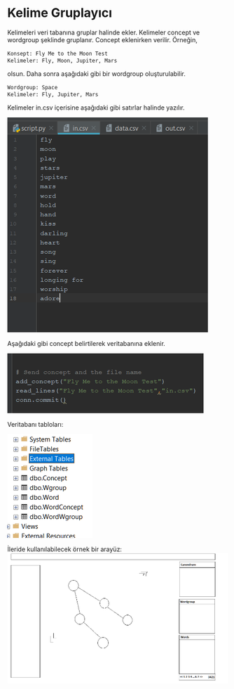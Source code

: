 # Kelime Gruplayıcı

Kelimeleri veri tabanına gruplar halinde ekler. Kelimeler concept ve wordgroup şeklinde gruplanır. Concept eklenirken verilir. Örneğin,

    Konsept: Fly Me to the Moon Test
    Kelimeler: Fly, Moon, Jupiter, Mars

olsun. Daha sonra aşağıdaki gibi bir wordgroup oluşturulabilir.

    Wordgroup: Space
    Kelimeler: Fly, Jupiter, Mars

Kelimeler in.csv içerisine aşağıdaki gibi satırlar halinde yazılır.

![Örnek](https://raw.githubusercontent.com/csariyildiz/code-snippets2/master/word_group/images/taslak2.png)

Aşağıdaki gibi concept belirtilerek veritabanına eklenir.

![in](https://raw.githubusercontent.com/csariyildiz/code-snippets2/master/word_group/images/taslak3.png)


Veritabanı tabloları:

![database](https://raw.githubusercontent.com/csariyildiz/code-snippets2/master/word_group/images/taslak4.png)

İleride kullanılabilecek örnek bir arayüz:
![Örnek](https://raw.githubusercontent.com/csariyildiz/code-snippets2/master/word_group/images/taslak1.png)

